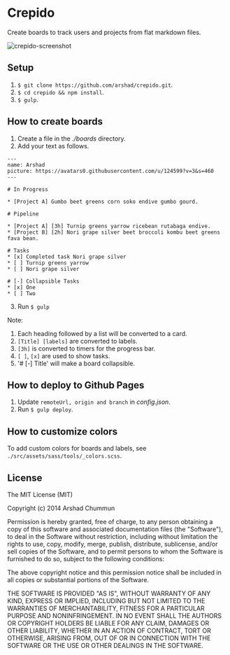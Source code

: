 # Crepido
Create boards to track users and projects from flat markdown files.

![crepido-screenshot](https://cloud.githubusercontent.com/assets/124599/7302912/cb8d9d54-e9fd-11e4-9183-175f79b0dd4b.png)

## Setup

1. `$ git clone https://github.com/arshad/crepido.git`.
2. `$ cd crepido && npm install`.
3. `$ gulp`.

## How to create boards

1. Create a file in the *./boards* directory.
2. Add your text as follows.

```
---
name: Arshad
picture: https://avatars0.githubusercontent.com/u/124599?v=3&s=460
---

# In Progress

* [Project A] Gumbo beet greens corn soko endive gumbo gourd.

# Pipeline

* [Project A] [3h] Turnip greens yarrow ricebean rutabaga endive.
* [Project B] [2h] Nori grape silver beet broccoli kombu beet greens fava bean.

# Tasks
* [x] Completed task Nori grape silver
* [ ] Turnip greens yarrow
* [ ] Nori grape silver

# [-] Collapsible Tasks
* [x] One
* [ ] Two
```
3. Run `$ gulp`

Note:

1. Each heading followed by a list will be converted to a card.
2. `[Title] [labels]` are converted to labels.
3. `[3h]` is converted to timers for the progress bar.
4. `[ ]`, `[x]` are used to show tasks.
5. '# [-] Title' will make a board collapsible. 

## How to deploy to Github Pages

1. Update `remoteUrl, origin and branch` in *config.json*.
2. Run `$ gulp deploy`.

## How to customize colors

To add custom colors for boards and labels, see `./src/assets/sass/tools/_colors.scss`.


License
--------------

The MIT License (MIT)

Copyright (c) 2014 Arshad Chummun

Permission is hereby granted, free of charge, to any person obtaining a copy
of this software and associated documentation files (the "Software"), to deal
in the Software without restriction, including without limitation the rights
to use, copy, modify, merge, publish, distribute, sublicense, and/or sell
copies of the Software, and to permit persons to whom the Software is
furnished to do so, subject to the following conditions:

The above copyright notice and this permission notice shall be included in all
copies or substantial portions of the Software.

THE SOFTWARE IS PROVIDED "AS IS", WITHOUT WARRANTY OF ANY KIND, EXPRESS OR
IMPLIED, INCLUDING BUT NOT LIMITED TO THE WARRANTIES OF MERCHANTABILITY,
FITNESS FOR A PARTICULAR PURPOSE AND NONINFRINGEMENT. IN NO EVENT SHALL THE
AUTHORS OR COPYRIGHT HOLDERS BE LIABLE FOR ANY CLAIM, DAMAGES OR OTHER
LIABILITY, WHETHER IN AN ACTION OF CONTRACT, TORT OR OTHERWISE, ARISING FROM,
OUT OF OR IN CONNECTION WITH THE SOFTWARE OR THE USE OR OTHER DEALINGS IN THE
SOFTWARE.

